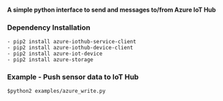 #### A simple python interface to send and messages to/from Azure IoT Hub

### Dependency Installation
    - pip2 install azure-iothub-service-client
    - pip2 install azure-iothub-device-client
    - pip2 install azure-iot-device
    - pip2 install azure-storage

### Example - Push sensor data to IoT Hub

    $python2 examples/azure_write.py

